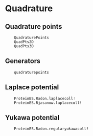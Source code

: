 # Quadrature

## Quadrature points
```@docs
    QuadraturePoints
    QuadPts2D
    QuadPts3D
```

## Generators
```@docs
    quadraturepoints
```

## Laplace potential
```@docs
    ProteinES.Radon.laplacecoll!
    ProteinES.Rjasanow.laplacecoll!
```

## Yukawa potential
```@docs
    ProteinES.Radon.regularyukawacoll!
```
